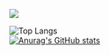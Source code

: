 ![](https://visitor-badge.laobi.icu/badge?page_id=lucascesar918.CharalambosIoannou)
 
  ![Top Langs](https://github-readme-stats.vercel.app/api/top-langs/?username=lucascesar918&theme=tokyonight&hide=css,asp.net)<br>
  [![Anurag's GitHub stats](https://github-readme-stats.vercel.app/api?username=lucascesar918)](https://github.com/anuraghazra/github-readme-stats)
